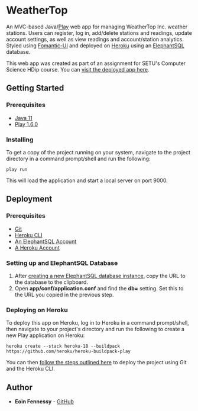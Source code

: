 # WeatherTop

An MVC-based Java/[Play](https://www.playframework.com/) web app for managing WeatherTop Inc. weather stations. 
Users can register, log in, add/delete stations and readings, update account settings, as well as view readings and
account/station analytics. Styled using [Fomantic-UI](https://fomantic-ui.com/) and deployed on 
[Heroku](https://www.heroku.com/) using an [ElephantSQL]() database.

This web app was created as part of an assignment for SETU's Computer Science HDip course. You can [visit the 
deployed app here](https://weathertop-weather-stations.herokuapp.com/).

## Getting Started
### Prerequisites
- [Java 11](https://www.oracle.com/java/technologies/downloads/#java11)
- [Play 1.6.0](https://www.playframework.com/releases)

### Installing
To get a copy of the project running on your system, navigate to the project directory in a command prompt/shell and 
run the following:
```
play run
```
This will load the application and start a local server on port 9000.

## Deployment
### Prerequisites
- [Git](https://git-scm.com/book/en/v2/Getting-Started-Installing-Git)
- [Heroku CLI](https://devcenter.heroku.com/articles/heroku-cli)
- [An ElephantSQL Account](https://customer.elephantsql.com/signup)
- [A Heroku Account](https://signup.heroku.com/)

### Setting up and ElephantSQL Database
1. After [creating a new ElephantSQL database instance](https://www.elephantsql.com/docs/index.html), copy the URL to the
database to the clipboard.
2. Open **app/conf/application.conf** and find the **db=** setting. Set this to the URL you copied in the previous step.

### Deploying on Heroku
To deploy this app on Heroku, log in to Heroku in a command prompt/shell, then navigate to your project's directory and
 run the following to create a new Play application on Heroku:
```
heroku create --stack heroku-18 --buildpack https://github.com/heroku/heroku-buildpack-play
```
You can then [follow the steps outlined here](https://devcenter.heroku.com/articles/git#create-a-heroku-remote) to 
deploy the project using Git and the Heroku CLI.

## Author
- **Eoin Fennessy** - [GitHub](https://github.com/eoinfennessy)
